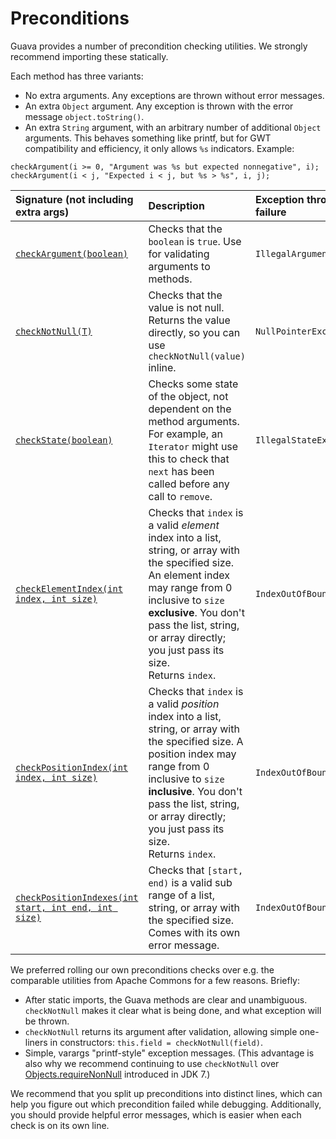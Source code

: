 # Preconditions
Guava provides a number of precondition checking utilities.  We strongly recommend importing these statically.

Each method has three variants:
  * No extra arguments.  Any exceptions are thrown without error messages.
  * An extra `Object` argument.  Any exception is thrown with the error message `object.toString()`.
  * An extra `String` argument, with an arbitrary number of additional `Object` arguments.  This behaves something like printf, but for GWT compatibility and efficiency, it only allows `%s` indicators.  Example:
```
checkArgument(i >= 0, "Argument was %s but expected nonnegative", i);
checkArgument(i < j, "Expected i < j, but %s > %s", i, j);
```

| Signature (not including extra args) | Description | Exception thrown on failure |
|:-------------------------------------|:------------|:----------------------------|
| <a href='http://google.github.io/guava/releases/snapshot/api/docs/com/google/common/base/Preconditions.html#checkArgument(boolean)'><code>checkArgument(boolean)</code></a> | Checks that the `boolean` is `true`.  Use for validating arguments to methods.  | `IllegalArgumentException`  |
| <a href='http://google.github.io/guava/releases/snapshot/api/docs/com/google/common/base/Preconditions.html#checkNotNull(T)'><code>checkNotNull(T)</code></a> | Checks that the value is not null.  Returns the value directly, so you can use `checkNotNull(value)` inline. | `NullPointerException`      |
| <a href='http://google.github.io/guava/releases/snapshot/api/docs/com/google/common/base/Preconditions.html#checkState(boolean)'><code>checkState(boolean)</code></a> | Checks some state of the object, not dependent on the method arguments.  For example, an `Iterator` might use this to check that `next` has been called before any call to `remove`. | `IllegalStateException`     |
| <a href='http://google.github.io/guava/releases/snapshot/api/docs/com/google/common/base/Preconditions.html#checkElementIndex(int, int)'><code>checkElementIndex(int index, int size)</code></a> | Checks that `index` is a valid _element_ index into a list, string, or array with the specified size.  An element index may range from 0 inclusive to `size` **exclusive**.  You don't pass the list, string, or array directly; you just pass its size.<br>Returns <code>index</code>. |`IndexOutOfBoundsException ` |
| <a href='http://google.github.io/guava/releases/snapshot/api/docs/com/google/common/base/Preconditions.html#checkPositionIndex(int, int)'><code>checkPositionIndex(int index, int size)</code></a> | Checks that <code>index</code> is a valid <i>position</i> index into a list, string, or array with the specified size.  A position index may range from 0 inclusive to <code>size</code> <b>inclusive</b>.  You don't pass the list, string, or array directly; you just pass its size.<br>Returns <code>index</code>. |<code>IndexOutOfBoundsException</code> |
| <a href='http://google.github.io/guava/releases/snapshot/api/docs/com/google/common/base/Preconditions.html#checkPositionIndexes(int, int, int)'><code>checkPositionIndexes(int start, int end, int size)</code></a> | Checks that <code>[start, end)</code> is a valid sub range of a list, string, or array with the specified size.  Comes with its own error message. | <code>IndexOutOfBoundsException</code> |</tbody></table>

We preferred rolling our own preconditions checks over e.g. the comparable utilities from Apache Commons for a few reasons. Briefly:

<ul><li>After static imports, the Guava methods are clear and unambiguous.  <code>checkNotNull</code> makes it clear what is being done, and what exception will be thrown.<br>
</li><li><code>checkNotNull</code> returns its argument after validation, allowing simple one-liners in constructors: <code>this.field = checkNotNull(field)</code>.<br>
</li><li>Simple, varargs "printf-style" exception messages.  (This advantage is also why we recommend continuing to use <code>checkNotNull</code> over <a href='http://docs.oracle.com/javase/7/docs/api/java/util/Objects.html#requireNonNull(java.lang.Object,java.lang.String)'>Objects.requireNonNull</a> introduced in JDK 7.)</li></ul>

We recommend that you split up preconditions into distinct lines, which can help you figure out which precondition failed while debugging.  Additionally, you should provide helpful error messages, which is easier when each check is on its own line.
